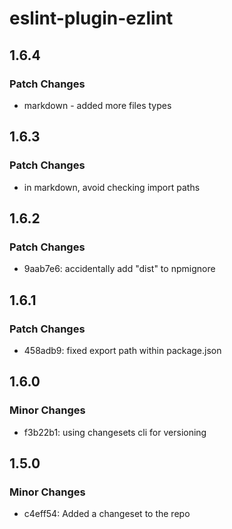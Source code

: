# eslint-plugin-ezlint

## 1.6.4

### Patch Changes

- markdown - added more files types

## 1.6.3

### Patch Changes

- in markdown, avoid checking import paths

## 1.6.2

### Patch Changes

- 9aab7e6: accidentally add "dist" to npmignore

## 1.6.1

### Patch Changes

- 458adb9: fixed export path within package.json

## 1.6.0

### Minor Changes

- f3b22b1: using changesets cli for versioning

## 1.5.0

### Minor Changes

- c4eff54: Added a changeset to the repo
